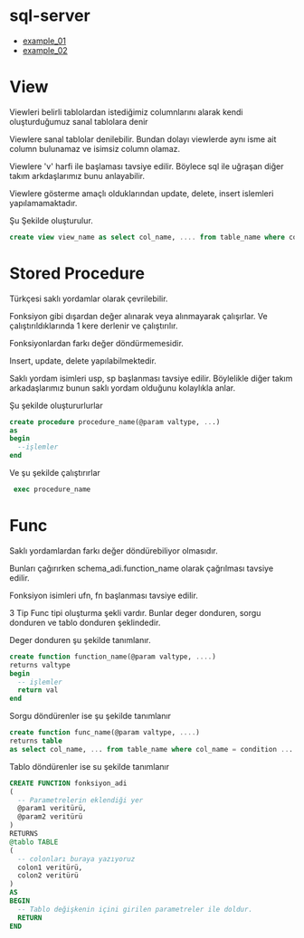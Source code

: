 # sql-server

* [example_01](example_01)
* [example_02](example_02)

# View

Viewleri belirli tablolardan istediğimiz columnlarını alarak kendi oluşturduğumuz sanal tablolara denir

Viewlere sanal tablolar denilebilir. Bundan dolayı viewlerde aynı isme ait column bulunamaz ve isimsiz column olamaz.

Viewlere 'v' harfi ile başlaması tavsiye edilir. Böylece sql ile uğraşan diğer takım arkdaşlarımız bunu anlayabilir.

Viewlere gösterme amaçlı olduklarından update, delete, insert islemleri yapılamamaktadır.

Şu Şekilde oluşturulur.

```sql
create view view_name as select col_name, .... from table_name where col_name = your_condition ...
```

# Stored Procedure

Türkçesi saklı yordamlar olarak çevrilebilir.

Fonksiyon gibi dışardan değer alınarak veya alınmayarak çalışırlar. Ve çalıştırıldıklarında 1 kere derlenir ve çalıştırılır.

Fonksiyonlardan farkı değer döndürmemesidir.

Insert, update, delete yapılabilmektedir.

Saklı yordam isimleri usp, sp başlanması tavsiye edilir. Böylelikle diğer takım arkadaşlarımız bunun saklı yordam olduğunu kolaylıkla anlar.

Şu şekilde oluştururlurlar

```sql
create procedure procedure_name(@param valtype, ...)
as
begin
  --işlemler
end
```

Ve şu şekilde çalıştırırlar

```sql
 exec procedure_name
```


# Func

Saklı yordamlardan farkı değer döndürebiliyor olmasıdır.

Bunları çağırırken schema_adi.function_name olarak çağrılması tavsiye edilir.

Fonksiyon isimleri ufn, fn başlanması tavsiye edilir.

3 Tip Func tipi oluşturma şekli vardır. Bunlar deger donduren, sorgu donduren ve tablo donduren şeklindedir.

Deger donduren şu şekilde tanımlanır.

```sql
create function function_name(@param valtype, ....)
returns valtype
begin
  -- işlemler
  return val
end
```

Sorgu döndürenler ise şu şekilde tanımlanır

```sql
create function func_name(@param valtype, ....)
returns table
as select col_name, ... from table_name where col_name = condition ...
```

Tablo döndürenler ise su şekilde tanımlanır

```sql
CREATE FUNCTION fonksiyon_adi
(
  -- Parametrelerin eklendiği yer
  @param1 veritürü,
  @param2 veritürü
)
RETURNS
@tablo TABLE
(
  -- colonları buraya yazıyoruz
  colon1 veritürü,
  colon2 veritürü
)
AS
BEGIN
  -- Tablo değişkenin içini girilen parametreler ile doldur.
  RETURN
END
```

